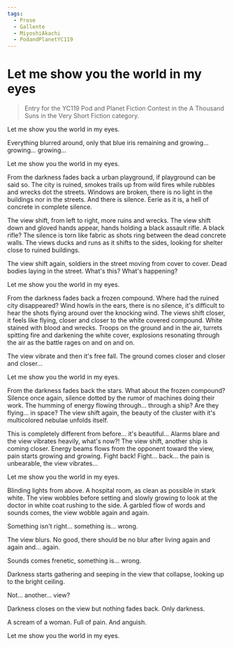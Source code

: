 ```yaml
---
tags:
  - Prose
  - Gallente
  - MiyoshiAkachi
  - PodandPlanetYC119
---
```


# Let me show you the world in my eyes

> Entry for the YC119 Pod and Planet Fiction Contest in the A Thousand Suns in the Very Short Fiction category.


Let me show you the world in my eyes.

Everything blurred around, only that blue iris remaining and growing... growing... growing...


Let me show you the world in my eyes.

From the darkness fades back a urban playground, if playground can be said so. The city is ruined, smokes trails up from wild fires while rubbles and wrecks dot the streets. Windows are broken, there is no light in the buildings nor in the streets. And there is silence. Eerie as it is, a hell of concrete in complete silence.

The view shift, from left to right, more ruins and wrecks. The view shift down and gloved hands appear, hands holding a black assault rifle. A black rifle? The silence is torn like fabric as shots ring between the dead concrete walls. The views ducks and runs as it shifts to the sides, looking for shelter close to ruined buildings.

The view shift again, soldiers in the street moving from cover to cover. Dead bodies laying in the street. What's this? What's happening?


Let me show you the world in my eyes.

From the darkness fades back a frozen compound. Where had the ruined city disappeared? Wind howls in the ears, there is no silence, it's difficult to hear the shots flying around over the knocking wind. The views shift closer, it feels like flying, closer and closer to the white covered compound. White stained with blood and wrecks. Troops on the ground and in the air, turrets spitting fire and darkening the white cover, explosions resonating through the air as the battle rages on and on and on.

The view vibrate and then it's free fall. The ground comes closer and closer and closer...


Let me show you the world in my eyes.

From the darkness fades back the stars. What about the frozen compound? Silence once again, silence dotted by the rumor of machines doing their work. The humming of energy flowing through... through a ship? Are they flying... in space? The view shift again, the beauty of the cluster with it's multicolored nebulae unfolds itself.

This is completely different from before... it's beautiful... Alarms blare and the view vibrates heavily, what's now?! The view shift, another ship is coming closer. Energy beams flows from the opponent toward the view, pain starts growing and growing. Fight back! Fight... back... the pain is unbearable, the view vibrates...


Let me show you the world in my eyes.

Blinding lights from above. A hospital room, as clean as possible in stark white. The view wobbles before setting and slowly growing to look at the doctor in white coat rushing to the side. A garbled flow of words and sounds comes, the view wobble again and again.

Something isn't right... something is... wrong.

The view blurs. No good, there should be no blur after living again and again and... again.

Sounds comes frenetic, something is... wrong.

Darkness starts gathering and seeping in the view that collapse, looking up to the bright ceiling.

Not... another... view?

Darkness closes on the view but nothing fades back. Only darkness.

A scream of a woman. Full of pain. And anguish.


Let me show you the world in my eyes.